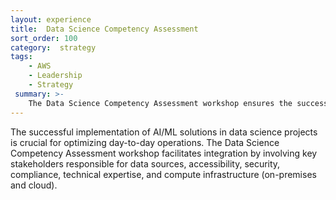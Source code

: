 ```yaml
---
layout: experience
title:  Data Science Competency Assessment
sort_order: 100
category:  strategy
tags:
    - AWS
    - Leadership
    - Strategy
 summary: >-
    The Data Science Competency Assessment workshop ensures the success of AI/ML solutions.
---
```

The successful implementation of AI/ML solutions in data science projects is crucial for optimizing day-to-day operations. The Data Science Competency Assessment workshop facilitates integration by involving key stakeholders responsible for data sources, accessibility, security, compliance, technical expertise, and compute infrastructure (on-premises and cloud).

<!--more-->

